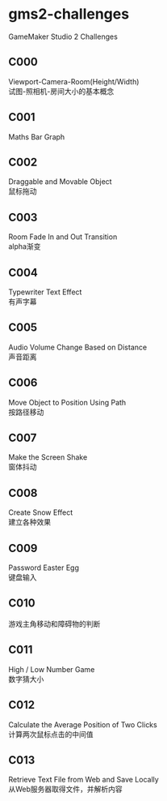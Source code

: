 # gms2-challenges
GameMaker Studio 2 Challenges

## C000
Viewport-Camera-Room(Height/Width)  
试图-照相机-房间大小的基本概念

## C001
Maths Bar Graph

## C002
Draggable and Movable Object  
鼠标拖动

## C003
Room Fade In and Out Transition  
alpha渐变

## C004
Typewriter Text Effect  
有声字幕

## C005
Audio Volume Change Based on Distance  
声音距离

## C006
Move Object to Position Using Path  
按路径移动

## C007
Make the Screen Shake  
窗体抖动

## C008
Create Snow Effect  
建立各种效果

## C009
Password Easter Egg  
键盘输入

## C010
游戏主角移动和障碍物的判断

## C011
High / Low Number Game  
数字猜大小

## C012
Calculate the Average Position of Two Clicks  
计算两次鼠标点击的中间值

## C013
Retrieve Text File from Web and Save Locally  
从Web服务器取得文件，并解析内容

